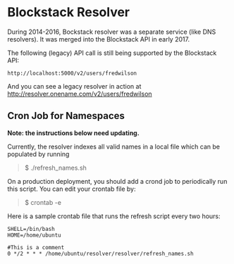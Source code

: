 # Blockstack Resolver

During 2014-2016, Bockstack resolver was a separate service (like DNS resolvers). 
It was merged into the Blockstack API in early 2017.

The following (legacy) API call is still being supported by the Blockstack API:

```
http://localhost:5000/v2/users/fredwilson
```

And you can see a legacy resolver in action at http://resolver.onename.com/v2/users/fredwilson

## Cron Job for Namespaces

**Note: the instructions below need updating.**

Currently, the resolver indexes all valid names in a local file which can be
populated by running
> $ ./refresh_names.sh

On a production deployment, you should add a crond job to periodically run this
script. You can edit your crontab file by:
> $ crontab -e

Here is a sample crontab file that runs the refresh script every two hours: 
```
SHELL=/bin/bash
HOME=/home/ubuntu

#This is a comment
0 */2 * * * /home/ubuntu/resolver/resolver/refresh_names.sh
```
